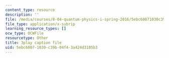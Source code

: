 ```yaml
---
content_type: resource
description: ''
file: /media/courses/8-04-quantum-physics-i-spring-2016/5ebc60071030c39b04f43a424d3185b3_GyukKStk6Ls.srt
file_type: application/x-subrip
learning_resource_types: []
ocw_type: OCWFile
resourcetype: Other
title: 3play caption file
uid: 5ebc6007-1030-c39b-04f4-3a424d3185b3
---
```

